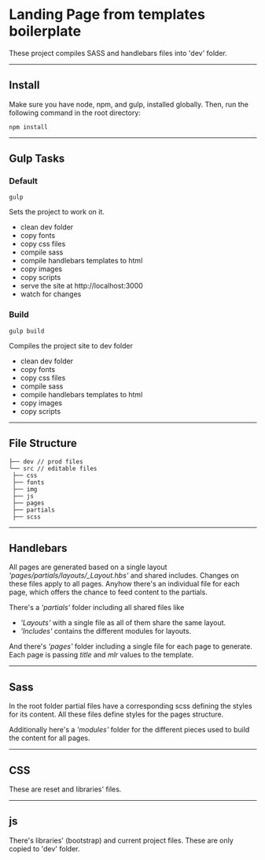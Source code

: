 # Landing Page from templates boilerplate

These project compiles SASS and handlebars files into 'dev' folder.

---
## Install
Make sure you have node, npm, and gulp, installed globally. Then, run the following command in the root directory:

`npm install`

---
## Gulp Tasks

### Default

`gulp`

Sets the project to work on it.

* clean dev folder
* copy fonts
* copy css files
* compile sass
* compile handlebars templates to html
* copy images
* copy scripts
* serve the site at http://localhost:3000
* watch for changes

### Build

`gulp build`

Compiles the project site to dev folder

* clean dev folder
* copy fonts
* copy css files
* compile sass
* compile handlebars templates to html
* copy images
* copy scripts

---
## File Structure

```shell
├── dev // prod files
└── src // editable files
 ├── css
 ├── fonts
 ├── img
 ├── js
 ├── pages
 ├── partials
 ├── scss
 ```
 
 ---
 ## Handlebars

All pages are generated based on a single layout _'pages/partials/layouts/\_Layout.hbs'_ and shared includes. Changes on these files apply to all pages. Anyhow there's an individual file for each page, which offers the chance to feed content to the partials.

 There's a _'partials'_ folder including all shared files like
 * _'Layouts'_ with a single file as all of them share the same layout.
 * _'Includes'_ contains the different modules for layouts.
 
And there's _'pages'_ folder including a single file for each page to generate. Each page is passing _title_ and _mlr_ values to the template.

---
## Sass

In the root folder partial files have a corresponding scss defining the styles for its content. All these files define styles for the pages structure.

Additionally here's a _'modules'_ folder for the different pieces used to build the content for all pages.

---
## CSS

These are reset and libraries' files.

---
## js

There's libraries' (bootstrap) and current project files. These are only copied to 'dev' folder.

